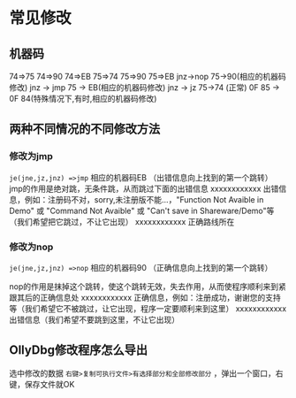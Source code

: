 # 常见修改

## 机器码

74=>75 74=>90 74=>EB
75=>74 75=>90 75=>EB
jnz->nop
75->90(相应的机器码修改)
jnz -> jmp
75 -> EB(相应的机器码修改)
jnz -> jz
75->74 (正常) 0F 85 -> 0F 84(特殊情况下,有时,相应的机器码修改)

## 两种不同情况的不同修改方法

### 修改为jmp

`je(jne,jz,jnz) =>jmp`
相应的机器码EB （出错信息向上找到的第一个跳转）
jmp的作用是绝对跳，无条件跳，从而跳过下面的出错信息
xxxxxxxxxxxx 出错信息，例如：注册码不对，sorry,未注册版不能...，"Function Not Avaible in Demo" 或 "Command Not Avaible" 或 "Can't save in Shareware/Demo"等 （我们希望把它跳过，不让它出现）
xxxxxxxxxxxx 正确路线所在

### 修改为nop

`je(jne,jz,jnz) =>nop`
相应的机器码90 （正确信息向上找到的第一个跳转）

nop的作用是抹掉这个跳转，使这个跳转无效，失去作用，从而使程序顺利来到紧跟其后的正确信息处
xxxxxxxxxxxx 正确信息，例如：注册成功，谢谢您的支持等（我们希望它不被跳过，让它出现，程序一定要顺利来到这里）
xxxxxxxxxxxx 出错信息（我们希望不要跳到这里，不让它出现）

## OllyDbg修改程序怎么导出

选中修改的数据 `右键>复制可执行文件>有选择部分和全部修改部分` ，弹出一个窗口，右键，保存文件就OK
